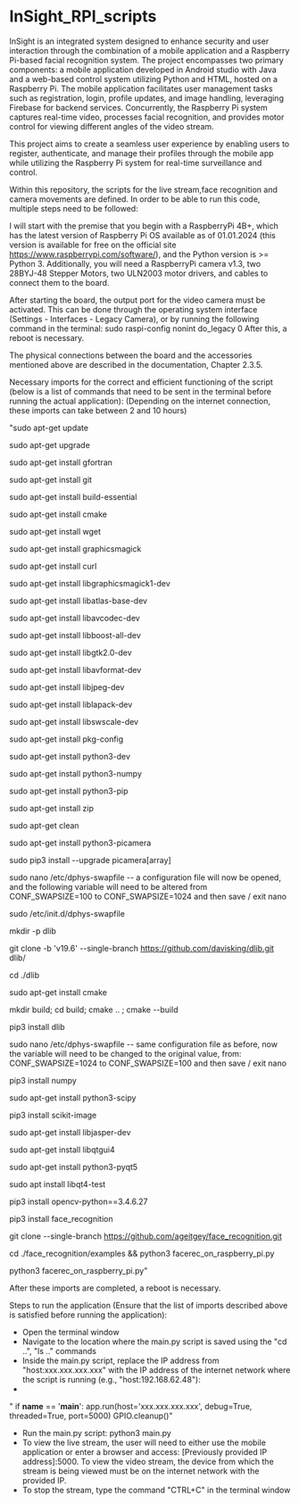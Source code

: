 # InSight_RPI_scripts
 
InSight is an integrated system designed to enhance security and user interaction through the combination of a mobile application and a Raspberry Pi-based facial recognition system. The project encompasses two primary components: a mobile application developed in Android studio with Java and a web-based control system utilizing Python and HTML, hosted on a Raspberry Pi. The mobile application facilitates user management tasks such as registration, login, profile updates, and image handling, leveraging Firebase for backend services. Concurrently, the Raspberry Pi system captures real-time video, processes facial recognition, and provides motor control for viewing different angles of the video stream.

This project aims to create a seamless user experience by enabling users to register, authenticate, and manage their profiles through the mobile app while utilizing the Raspberry Pi system for real-time surveillance and control.







Within this repository, the scripts for the live stream,face recognition and camera movements are defined. 
In order to be able to run this code, multiple steps need to be followed:

I will start with the premise that you begin with a RaspberryPi 4B+, which has the latest version of Raspberry Pi OS available as of 01.01.2024 (this version is available for free on the official site https://www.raspberrypi.com/software/), and the Python version is >= Python 3.
Additionally, you will need a RaspberryPi camera v1.3, two 28BYJ-48 Stepper Motors, two ULN2003 motor drivers, and cables to connect them to the board.

After starting the board, the output port for the video camera must be activated. This can be done through the operating system interface (Settings - Interfaces - Legacy Camera), or by running the following command in the terminal: sudo raspi-config nonint do_legacy 0
After this, a reboot is necessary.

The physical connections between the board and the accessories mentioned above are described in the documentation, Chapter 2.3.5.

Necessary imports for the correct and efficient functioning of the script (below is a list of commands that need to be sent in the terminal before running the actual application):
(Depending on the internet connection, these imports can take between 2 and 10 hours)

"sudo apt-get update

sudo apt-get upgrade

sudo apt-get install gfortran

sudo apt-get install git

sudo apt-get install build-essential

sudo apt-get install cmake

sudo apt-get install wget

sudo apt-get install graphicsmagick

sudo apt-get install curl

sudo apt-get install libgraphicsmagick1-dev

sudo apt-get install libatlas-base-dev

sudo apt-get install libavcodec-dev

sudo apt-get install libboost-all-dev

sudo apt-get install libgtk2.0-dev

sudo apt-get install libavformat-dev

sudo apt-get install libjpeg-dev

sudo apt-get install liblapack-dev

sudo apt-get install libswscale-dev

sudo apt-get install pkg-config

sudo apt-get install python3-dev

sudo apt-get install python3-numpy

sudo apt-get install python3-pip

sudo apt-get install zip

sudo apt-get clean

sudo apt-get install python3-picamera

sudo pip3 install --upgrade picamera[array]

sudo nano /etc/dphys-swapfile -- a configuration file will now be opened, and the following variable will need to be altered from CONF_SWAPSIZE=100 to CONF_SWAPSIZE=1024 and then save / exit nano

sudo /etc/init.d/dphys-swapfile 

mkdir -p dlib

git clone -b 'v19.6' --single-branch https://github.com/davisking/dlib.git dlib/

cd ./dlib

sudo apt-get install cmake

mkdir build; cd build; cmake .. ; cmake --build

pip3 install dlib

sudo nano /etc/dphys-swapfile -- same configuration file as before, now the variable will need to be changed to the original value, from: CONF_SWAPSIZE=1024 to CONF_SWAPSIZE=100 and then save / exit nano

pip3 install numpy

sudo apt-get install python3-scipy

pip3 install scikit-image

sudo apt-get install libjasper-dev

sudo apt-get install libqtgui4

sudo apt-get install python3-pyqt5

sudo apt install libqt4-test

pip3 install opencv-python==3.4.6.27

pip3 install face_recognition 

git clone --single-branch https://github.com/ageitgey/face_recognition.git

cd ./face_recognition/examples && python3 facerec_on_raspberry_pi.py

python3 facerec_on_raspberry_pi.py"

After these imports are completed, a reboot is necessary.


Steps to run the application (Ensure that the list of imports described above is satisfied before running the application):


- Open the terminal window
- Navigate to the location where the main.py script is saved using the "cd ..", "ls .." commands
- Inside the main.py script, replace the IP address from "host:xxx.xxx.xxx.xxx" with the IP address of the internet network where the script is running (e.g., "host:192.168.62.48"):
- 
"    if __name__ == '__main__':
    app.run(host='xxx.xxx.xxx.xxx', debug=True, threaded=True, port=5000)
    GPIO.cleanup()"
  
- Run the main.py script: python3 main.py
- To view the live stream, the user will need to either use the mobile application or enter a browser and access: [Previously provided IP address]:5000. To view the video stream, the device from which the stream is being viewed must be on the internet network with the provided IP.
- To stop the stream, type the command "CTRL+C" in the terminal window
